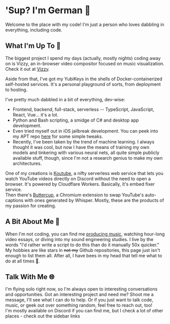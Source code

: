# 'Sup? I'm German 👋

Welcome to the place with my code! I'm just a person who loves dabbling in everything, including code.

## What I'm Up To 🚀

The biggest project I spend my days (actually, mostly nights) coding away on is Vizzy, an in-browser video compositor focused on music visualization. Check it out at [Vizzy](https://vizzy.io).

Aside from that, I've got my YubiKeys in the shells of Docker-containerized self-hosted services. It's a personal playground of sorts, from deployment to hosting.

I've pretty much dabbled in a bit of everything, dev-wise:
- Frontend, backend, full-stack, serverless -- TypeScript, JavaScript, React, Vue... it's a lot.
- Python and Bash scripting, a smidge of C# and desktop app development.
- Even tried myself out in iOS jailbreak development. You can peek into my APT repo [here](https://repo.igerman.cc) for some simple tweaks.
- Recently, I've been taken by the trend of machine learning. I always thought it was cool, but now I have the means of training my own models and tinkering with various neural nets, all quite simple publicly available stuff, though, since I'm not a research genius to make my own architectures. 

One of my creations is [Koutube](https://koutube.com), a nifty serverless web service that lets you watch YouTube videos directly on Discord without the need to open a browser. It's powered by Cloudflare Workers. Basically, it's embed fixer service.  
Then there's [Buttercup](https://buttercup.igerman.cc), a Chromium extension to swap YouTube's auto-captions with ones generated by Whisper. Mostly, these are the products of my passion for creating.

## A Bit About Me 🎵

When I'm not coding, you can find me [producing music](https://open.spotify.com/artist/4hkHAVlTVsZxt1CwaKlNVk?si=LnWiKPJIQcaZW2VMYbU72w), watching hour-long video essays, or diving into my sound engineering studies. I live by the words "I'd rather write a script to do this than do it manually 50x quicker." My hobbies are like stars in ~~not my~~ Github repositories, this page just isn't enough to list them all. After all, I have bees in my head that tell me what to do at all times 🐝.

## Talk With Me 🌐

I'm flying solo right now, so I'm always open to interesting conversations and opportunities. Got an interesting project and need me? Shoot me a message, I'll see what I can do to help. Or if you just want to talk code, music, or geek out over something random, feel free to reach out, too!  
I'm mostly available on Discord if you can find me, but I check a lot of other places - check out the sidebar links


<!-- ```math
\vec{align}[fontfamily="definitelynotstolen;background:color:red; z-index: -1; position: fixed; top: 0; left: 0; height: 100%; object-fit: cover; width: 100%; opacity: 0.7; background: url('https://raw.githubusercontent.com/iGerman00/iGerman00/main/background.jpg'); pointer-events: none; color:transparent;"]{}

\mmlToken{ms}[fontfamily="
definitelynotstolen;
pointer-events: none;
position: fixed;
inset: 0;
backdrop-filter: saturate(3) blur(15px) brightness(3.7) opacity(0.2);
color:transparent;
"]{}

\mmlToken{ms}[fontfamily="
definitelynotstolen;
pointer-events:none;
z-index: -10;
position: fixed;
inset:0;
object-fit: cover;
background-size: cover;
z-index: 99;
backdrop-filter: hue-rotate(120deg);
color:transparent;
"]{}
```
-->
